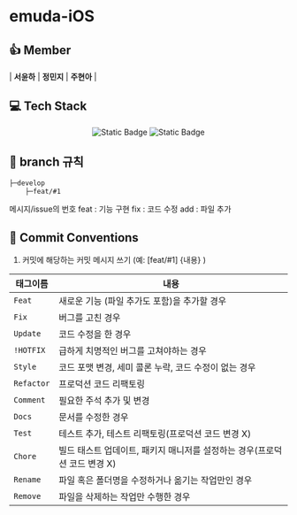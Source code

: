 # emuda-iOS

## 👍 Member
| **서윤하** | **정민지** | **주현아** |


## 💻 Tech Stack
<div align="center">
<img alt="Static Badge" src="https://img.shields.io/badge/xcode-147EFB?style=flat-square&logo=react&logoColor=white">
<img alt="Static Badge" src="https://img.shields.io/badge/swift-F05138?style=flat-square&logo=javascript&logoColor=white">
</div>


## 🌳 branch 규칙
```bash
├─develop
    ├─feat/#1
```
메시지/issue의 번호
feat : 기능 구현
fix : 코드 수정
add : 파일 추가

## 🔖 Commit Conventions
1. 커밋에 해당하는 커밋 메시지 쓰기 (예: [feat/#1] {내용} )

| 태그이름     | 내용                                          |
|------------|----------------------------------------------------------|
| `Feat`     | 새로운 기능 (파일 추가도 포함)을 추가할 경우                       |
| `Fix `     | 버그를 고친 경우                                             |
| `Update`   | 코드 수정을 한 경우                                 |
| `!HOTFIX`  | 급하게 치명적인 버그를 고쳐야하는 경우                       |
| `Style`    | 코드 포맷 변경, 세미 콜론 누락, 코드 수정이 없는 경우            |
| `Refactor` | 프로덕션 코드 리팩토링                                |
| `Comment`  | 필요한 주석 추가 및 변경                              |
| `Docs`     | 문서를 수정한 경우                                  |
| `Test`     | 테스트 추가, 테스트 리팩토링(프로덕션 코드 변경 X)              |
| `Chore`    | 빌드 태스트 업데이트, 패키지 매니저를 설정하는 경우(프로덕션 코드 변경 X) |
| `Rename`   | 파일 혹은 폴더명을 수정하거나 옮기는 작업만인 경우                |
| `Remove`   | 파일을 삭제하는 작업만 수행한 경우                         |
